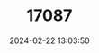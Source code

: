 ---
title: "17087"
category: "Phrynosoma blainvillii"
draft: false
date: 2024-02-22 13:03:50
languages:
  English: ["Blainville Horned Lizard", "San Diego Horned Lizard"]
  Spanish; Castilian: ["Lagarto Cornudo de San Diego"]
  French: ["Phrynosome Couronné de San Diego"]
---
